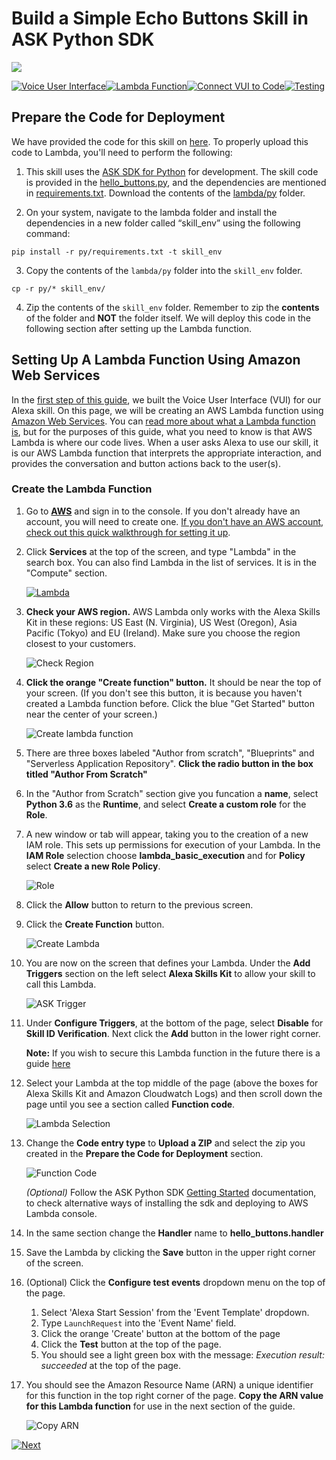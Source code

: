 # Build a Simple Echo Buttons Skill in ASK Python SDK
<img src="https://m.media-amazon.com/images/G/01/mobile-apps/dex/alexa/alexa-skills-kit/tutorials/quiz-game/header._TTH_.png" />

[![Voice User Interface](https://m.media-amazon.com/images/G/01/mobile-apps/dex/alexa/alexa-skills-kit/tutorials/navigation/1-locked._TTH_.png)](./1-voice-user-interface.md)[![Lambda Function](https://m.media-amazon.com/images/G/01/mobile-apps/dex/alexa/alexa-skills-kit/tutorials/navigation/2-on._TTH_.png)](./2-lambda-function.md)[![Connect VUI to Code](https://m.media-amazon.com/images/G/01/mobile-apps/dex/alexa/alexa-skills-kit/tutorials/navigation/3-off._TTH_.png)](./3-connect-vui-to-code.md)[![Testing](https://m.media-amazon.com/images/G/01/mobile-apps/dex/alexa/alexa-skills-kit/tutorials/navigation/4-off._TTH_.png)](./4-testing.md)

## Prepare the Code for Deployment
We have provided the code for this skill on [here](../lambda/py). To properly upload this code to Lambda, you'll need to perform the following:

1. This skill uses the [ASK SDK for Python](https://github.com/alexa/alexa-skills-kit-sdk-for-python) for development. The skill code is provided in the [hello_buttons.py](../lambda/py/hello_buttons.py), and the dependencies are mentioned in [requirements.txt](../lambda/py/requirements.txt). Download the contents of the [lambda/py](../lambda/py) folder.

2. On your system, navigate to the lambda folder and install the dependencies in a new folder called “skill_env” using the following command:

  ```
  pip install -r py/requirements.txt -t skill_env
  ```

3. Copy the contents of the `lambda/py` folder into the `skill_env` folder.

  ```
  cp -r py/* skill_env/
  ```

4. Zip the contents of the `skill_env` folder. Remember to zip the **contents** of the folder and **NOT** the folder itself. We will deploy this code in the following section after setting up the Lambda function.

## Setting Up A Lambda Function Using Amazon Web Services

In the [first step of this guide](./1-voice-user-interface.md), we built the Voice User Interface (VUI) for our Alexa skill.  On this page, we will be creating an AWS Lambda function using [Amazon Web Services](http://aws.amazon.com).  You can [read more about what a Lambda function is](http://aws.amazon.com/lambda), but for the purposes of this guide, what you need to know is that AWS Lambda is where our code lives.  When a user asks Alexa to use our skill, it is our AWS Lambda function that interprets the appropriate interaction, and provides the conversation and button actions back to the user(s).

### Create the Lambda Function

1.  Go to **[AWS](https://aws.amazon.com)** and sign in to the console. If you don't already have an account, you will need to create one.  [If you don't have an AWS account, check out this quick walkthrough for setting it up](https://github.com/alexa/alexa-cookbook/blob/master/guides/aws-security-and-setup/set-up-aws.md).

2.  Click **Services** at the top of the screen, and type "Lambda" in the search box.  You can also find Lambda in the list of services.  It is in the "Compute" section.

    [![Lambda](./images/lambda.png)](https://console.aws.amazon.com/lambda/home)

3.  **Check your AWS region.** AWS Lambda only works with the Alexa Skills Kit in these regions: US East (N. Virginia), US West (Oregon), Asia Pacific (Tokyo)  and EU (Ireland).  Make sure you choose the region closest to your customers.

    ![Check Region](./images/useast.png)

4.  **Click the orange "Create function" button.** It should be near the top of your screen.  (If you don't see this button, it is because you haven't created a Lambda function before.  Click the blue "Get Started" button near the center of your screen.)

    ![Create lambda function](./images/create-function.png)

5.  There are three boxes labeled "Author from scratch", "Blueprints" and "Serverless Application Repository". **Click the radio button in the box titled  "Author From Scratch"**

6. In the "Author from Scratch" section give you funcation a **name**, select **Python 3.6** as the **Runtime**, and select **Create a custom role** for the **Role**.

7. A new window or tab will appear, taking you to the creation of a new IAM role. This sets up permissions for execution of your Lambda. In the **IAM Role** selection choose **lambda_basic_execution** and for **Policy** select **Create a new Role Policy**.

   ![Role](./images/role.png)

8. Click the **Allow** button to return to the previous screen.

9. Click the **Create Function** button.

   ![Create Lambda](./images/create-lambda.png)

10. You are now on the screen that defines your Lambda. Under the **Add Triggers** section on the left select **Alexa Skills Kit** to allow your skill to call this Lambda.

    ![ASK Trigger](./images/ask.png)

11. Under **Configure Triggers**, at the bottom of the page, select **Disable** for **Skill ID Verification**. Next click the **Add** button in the lower right corner.

    **Note:** If you wish to secure this Lambda function in the future there is a guide  [here](https://github.com/alexa/alexa-cookbook/blob/master/guides/aws-security-and-setup/secure-lambda-function.md)

12. Select your Lambda at the top middle of the page (above the boxes for Alexa Skills Kit and Amazon Cloudwatch Logs) and then scroll down the page until you see a section called **Function code**.

    ![Lambda Selection](./images/buttons-trivia.png)

13. Change the **Code entry type** to **Upload a ZIP** and select the zip you created in the **Prepare the Code for Deployment** section.

    ![Function Code](./images/function-code.png)

    *(Optional)* Follow the ASK Python SDK [Getting Started](https://alexa-skills-kit-python-sdk.readthedocs.io/en/latest/GETTING_STARTED.html#adding-the-ask-sdk-for-python-to-your-project) documentation, to check alternative ways of installing the sdk and deploying to AWS Lambda console.

14. In the same section change the **Handler** name to **hello_buttons.handler**

15. Save the Lambda by clicking the **Save** button in the upper right corner of the screen.

16. (Optional) Click the **Configure test events** dropdown menu on the top of the page.

    1. Select 'Alexa Start Session' from the 'Event Template' dropdown.
    2. Type `LaunchRequest` into the 'Event Name' field.
    3. Click the orange 'Create' button at the bottom of the page
    4. Click the **Test** button at the top of the page.
    5. You should see a light green box with the message: *Execution result: succeeded* at the top of the page.

17. You should see the Amazon Resource Name (ARN) a unique identifier for this function in the top right corner of the page. **Copy the ARN value for this Lambda function** for use in the next section of the guide.

    ![Copy ARN](./images/arn.png)


[![Next](https://m.media-amazon.com/images/G/01/mobile-apps/dex/alexa/alexa-skills-kit/tutorials/general/buttons/button_next_connect_vui_to_code._TTH_.png)](./3-connect-vui-to-code.md)
